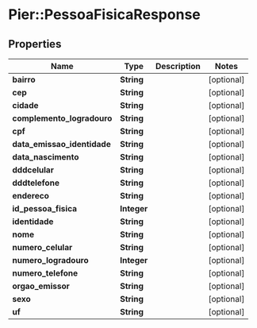 # Pier::PessoaFisicaResponse

## Properties
Name | Type | Description | Notes
------------ | ------------- | ------------- | -------------
**bairro** | **String** |  | [optional] 
**cep** | **String** |  | [optional] 
**cidade** | **String** |  | [optional] 
**complemento_logradouro** | **String** |  | [optional] 
**cpf** | **String** |  | [optional] 
**data_emissao_identidade** | **String** |  | [optional] 
**data_nascimento** | **String** |  | [optional] 
**dddcelular** | **String** |  | [optional] 
**dddtelefone** | **String** |  | [optional] 
**endereco** | **String** |  | [optional] 
**id_pessoa_fisica** | **Integer** |  | [optional] 
**identidade** | **String** |  | [optional] 
**nome** | **String** |  | [optional] 
**numero_celular** | **String** |  | [optional] 
**numero_logradouro** | **Integer** |  | [optional] 
**numero_telefone** | **String** |  | [optional] 
**orgao_emissor** | **String** |  | [optional] 
**sexo** | **String** |  | [optional] 
**uf** | **String** |  | [optional] 



